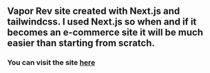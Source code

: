 <h2>Vapor Rev site created with Next.js and tailwindcss. I used Next.js so when and if it becomes an e-commerce site it will be much easier than starting from scratch.</h2>

<h3>You can visit the site <a href='https://vaporrevshop.com'>here</a></h3>
